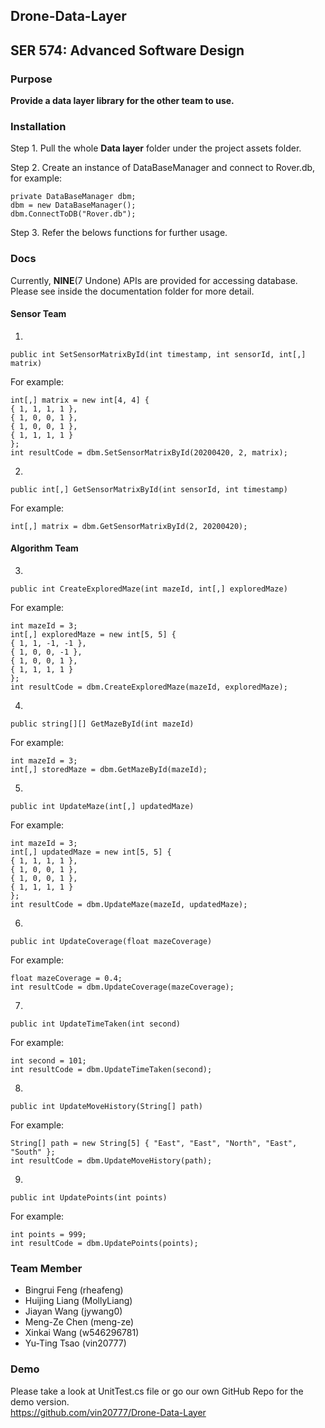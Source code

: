## Drone-Data-Layer
## SER 574: Advanced Software Design

### Purpose
**Provide a data layer library for the other team to use.**

### Installation
Step 1. Pull the whole **Data layer** folder under the project assets folder.

Step 2. Create an instance of DataBaseManager and connect to Rover.db, for example:
```
private DataBaseManager dbm;
dbm = new DataBaseManager();
dbm.ConnectToDB("Rover.db");
```

Step 3. Refer the belows functions for further usage.

### Docs
Currently, **NINE**(7 Undone) APIs are provided for accessing database.
Please see inside the documentation folder for more detail.

#### Sensor Team
1. 
```
public int SetSensorMatrixById(int timestamp, int sensorId, int[,] matrix)
```
For example:<br>
```
int[,] matrix = new int[4, 4] { 
{ 1, 1, 1, 1 }, 
{ 1, 0, 0, 1 }, 
{ 1, 0, 0, 1 }, 
{ 1, 1, 1, 1 } 
};
int resultCode = dbm.SetSensorMatrixById(20200420, 2, matrix);
```

2. 
```
public int[,] GetSensorMatrixById(int sensorId, int timestamp)
```
For example:<br>
```
int[,] matrix = dbm.GetSensorMatrixById(2, 20200420);
```

#### Algorithm Team
3.
```
public int CreateExploredMaze(int mazeId, int[,] exploredMaze)
```
For example:<br>
```
int mazeId = 3;
int[,] exploredMaze = new int[5, 5] { 
{ 1, 1, -1, -1 }, 
{ 1, 0, 0, -1 }, 
{ 1, 0, 0, 1 }, 
{ 1, 1, 1, 1 } 
};
int resultCode = dbm.CreateExploredMaze(mazeId, exploredMaze);
```

4.
```
public string[][] GetMazeById(int mazeId)
```
For example:<br>
```
int mazeId = 3;
int[,] storedMaze = dbm.GetMazeById(mazeId);
```

5.
```
public int UpdateMaze(int[,] updatedMaze)
```
For example:<br>
```
int mazeId = 3;
int[,] updatedMaze = new int[5, 5] { 
{ 1, 1, 1, 1 }, 
{ 1, 0, 0, 1 }, 
{ 1, 0, 0, 1 }, 
{ 1, 1, 1, 1 } 
};
int resultCode = dbm.UpdateMaze(mazeId, updatedMaze);
```

6.
```
public int UpdateCoverage(float mazeCoverage)
```
For example:<br>
```
float mazeCoverage = 0.4;
int resultCode = dbm.UpdateCoverage(mazeCoverage);
```

7.
```
public int UpdateTimeTaken(int second)
```
For example:<br>
```
int second = 101;
int resultCode = dbm.UpdateTimeTaken(second);
```

8.
```
public int UpdateMoveHistory(String[] path)
```
For example:<br>
```
String[] path = new String[5] { "East", "East", "North", "East", "South" };
int resultCode = dbm.UpdateMoveHistory(path);
```

9.
```
public int UpdatePoints(int points)
```
For example:<br>
```
int points = 999;
int resultCode = dbm.UpdatePoints(points);
```

### Team Member
* Bingrui Feng (rheafeng)
* Huijing Liang (MollyLiang)
* Jiayan Wang (jywang0)
* Meng-Ze Chen (meng-ze)
* Xinkai Wang (w546296781)
* Yu-Ting Tsao (vin20777)

### Demo
Please take a look at UnitTest.cs file or go our own GitHub Repo for the demo version.<br>
https://github.com/vin20777/Drone-Data-Layer


